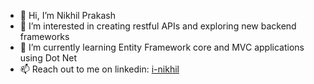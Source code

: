 - 👋 Hi, I’m Nikhil Prakash
- 👀 I’m interested in creating restful APIs and exploring new backend frameworks
- 🌱 I’m currently learning Entity Framework core and MVC applications using Dot Net
- 📫 Reach out to me on linkedin: [i-nikhil](https://www.linkedin.com/in/nikhil-prakash-510/)

<!---
i-nikhil/i-nikhil is a ✨ special ✨ repository because its `README.md` (this file) appears on your GitHub profile.
You can click the Preview link to take a look at your changes.
--->
